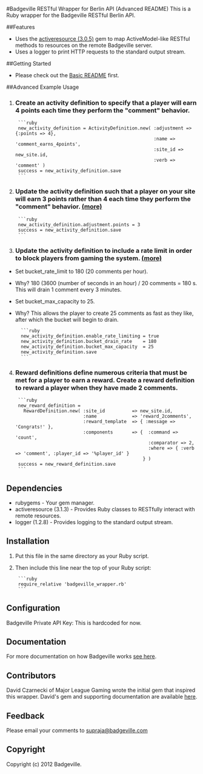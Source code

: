 #Badgeville RESTful Wrapper for Berlin API (Advanced README)
This is a Ruby wrapper for the Badgeville RESTful Berlin API.

##Features
* Uses the [activeresource (3.0.5)](http://apidock.com/rails/v3.0.5/ActiveResource/Base) gem to map ActiveModel-like RESTful methods to resources on the remote Badgeville server.
* Uses a logger to print HTTP requests to the standard output stream.

##Getting Started
* Please check out the [Basic README](https://github.com/badgeville/badgeville-ruby/blob/alpha/badgeville_wrapper_project/README.md) first.

##Advanced Example Usage

1. ### Create an activity definition to specify that a player will earn 4 points each time they perform the "comment" behavior.
        ```ruby
        new_activity_definition = ActivityDefinition.new( :adjustment => {:points => 4},
                                                          :name => 'comment_earns_4points',
                                                          :site_id => new_site.id,
                                                          :verb => 'comment' )
        success = new_activity_definition.save
        ```

2. ### Update the activity definition such that a player on your site will earn 3 points rather than 4 each time they perform the "comment" behavior. [(more)](http://rules.badgeville.com/display/doc/Creating+and+Managing+Behaviors)
        ```ruby
        new_activity_definition.adjustment.points = 3
        success = new_activity_definition.save
        ```

3. ### Update the activity definition to include a rate limit in order to block players from gaming the system. [(more)](http://rules.badgeville.com/display/doc/Creating+and+Managing+Behaviors#CreatingandManagingBehaviors-CreatingSimpleBehaviors)
  * Set bucket_rate_limit to 180 (20 comments per hour).
  * Why? 180 (3600 (number of seconds in an hour) / 20 comments = 180 s. This will drain 1 comment every 3 minutes.
  * Set bucket_max_capacity to 25.
  * Why? This allows the player to create 25 comments as fast as they like, after which the bucket will begin to drain.

          ```ruby
          new_activity_definition.enable_rate_limiting = true
          new_activity_definition.bucket_drain_rate    = 180
          new_activity_definition.bucket_max_capacity  = 25
          new_activity_definition.save
          ```

4. ### Reward definitions define numerous criteria that must be met for a player to earn a reward. Create a reward definition to reward a player when they have made 2 comments.
        ```ruby
        new_reward_definition =
          RewardDefinition.new( :site_id          => new_site.id,
                                :name             => 'reward_2comments',
                                :reward_template  => { :message => 'Congrats!' },
                                :components       => {  :command => 'count',
                                                        :comparator => 2,
                                                        :where => { :verb => 'comment', :player_id => '%player_id' }
                                                      } )
        success = new_reward_definition.save
        ```

Dependencies
-------------
* rubygems - Your gem manager.
* activeresource (3.1.3) - Provides Ruby classes to RESTfully interact with remote resources.
* logger (1.2.8) - Provides logging to the standard output stream.


Installation
-------------
1. Put this file in the same directory as your Ruby script.
2. Then include this line near the top of your Ruby script:

        ```ruby
        require_relative 'badgeville_wrapper.rb'
        ```

Configuration
-------------
Badgeville Private API Key: This is hardcoded for now.


Documentation
-------------
For more documentation on how Badgeville works [see here](http://rules.badgeville.com/).


Contributors
------------
David Czarnecki of Major League Gaming wrote the initial gem that inspired this wrapper. David's gem and supporting documentation are available [here](https://github.com/badgeville/badgeville-ruby).


Feedback
--------
Please email your comments to <supraja@badgeville.com>

Copyright
---------
Copyright (c) 2012 Badgeville.